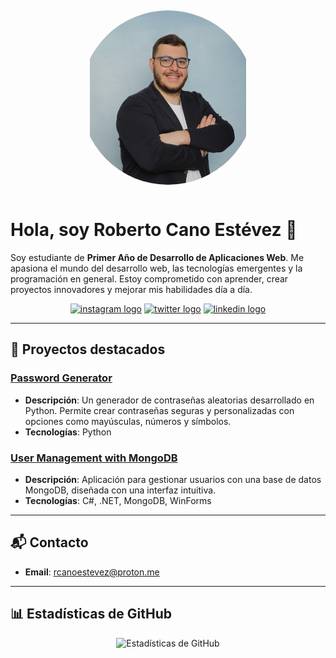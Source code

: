 <div align="center">
  <img src="Roberto1.JPEG" alt="Roberto Cano Estévez" width="250" style="clip-path: circle(50% at 50% 50%);">
</div>

# Hola, soy Roberto Cano Estévez 👋

Soy estudiante de **Primer Año de Desarrollo de Aplicaciones Web**. Me apasiona el mundo del desarrollo web, las tecnologías emergentes y la programación en general. Estoy comprometido con aprender, crear proyectos innovadores y mejorar mis habilidades día a día.

<div align="center">
  <a href="https://www.instagram.com/robertcano_"><img src="https://img.shields.io/static/v1?message=Instagram&logo=instagram&label=&color=E4405F&logoColor=white&labelColor=&style=for-the-badge" height="35" alt="instagram logo" /></a>
  <a href="https://twitter.com/robertcano__"><img src="https://img.shields.io/twitter/follow/robertcano__" height="35" alt="twitter logo" /></a>
  <a href="https://www.linkedin.com/in/robertocanoe/"><img src="https://img.shields.io/static/v1?message=LinkedIn&logo=linkedin&label=&color=0077B5&logoColor=white&labelColor=&style=for-the-badge" height="35" alt="linkedin logo" /></a>
</div>

---

## 🚀 Proyectos destacados

### [Password Generator](https://github.com/robertcanoe/password-generator)
- **Descripción**: Un generador de contraseñas aleatorias desarrollado en Python. Permite crear contraseñas seguras y personalizadas con opciones como mayúsculas, números y símbolos.
- **Tecnologías**: Python

### [User Management with MongoDB](https://github.com/robertcanoe/UserManagementWithMongoDB)
- **Descripción**: Aplicación para gestionar usuarios con una base de datos MongoDB, diseñada con una interfaz intuitiva.
- **Tecnologías**: C#, .NET, MongoDB, WinForms

---

## 📬 Contacto
- **Email**: [rcanoestevez@proton.me](mailto:rcanoestevez@proton.me)

---

## 📊 Estadísticas de GitHub
<div align="center">
  <img src="https://github-readme-stats.vercel.app/api?username=robertcanoe&show_icons=true&hide_title=true&count_private=true&theme=radical" alt="Estadísticas de GitHub">
</div>

